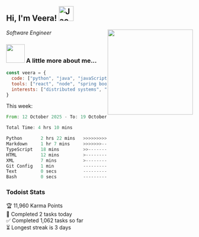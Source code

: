 <h2> Hi, I'm Veera! <img src="https://raw.githubusercontent.com/Tarikul-Islam-Anik/Animated-Fluent-Emojis/master/Emojis/Activities/Jack-O-Lantern.png" alt="Jack-O-Lantern" width="40" height="40" /></h2>
<img align='right' src="https://user-images.githubusercontent.com/74038190/213911110-aedbef38-a29f-4b6b-a65c-11608b4f75a5.gif" width="230">
<p><em>Software Engineer</em></p>


### <img src="https://user-images.githubusercontent.com/74038190/216656963-09118229-8a9e-4af0-910c-c37f35f2e210.gif" width="50"> A little more about me...  

```javascript
const veera = {
  code: ["python", "java", "javaScript", "typeScript", "c++"],
  tools: ["react", "node", "spring boot", "docker", "next.JS", "aws"],
  interests: ["distributed systems", "enterprise software", "parallel computing", "cloud computing", "machine learning", "AI"]
}
```
This week:
<!--START_SECTION:waka-->

```rust
From: 12 October 2025 - To: 19 October 2025

Total Time: 4 hrs 10 mins

Python       2 hrs 22 mins   >>>>>>>>>>>>>>-----------   56.78 %
Markdown     1 hr 7 mins     >>>>>>>------------------   26.74 %
TypeScript   18 mins         >>-----------------------   07.29 %
HTML         12 mins         >------------------------   04.79 %
XML          7 mins          >------------------------   03.15 %
Git Config   1 min           -------------------------   00.79 %
Text         0 secs          -------------------------   00.22 %
Bash         0 secs          -------------------------   00.03 %
```

<!--END_SECTION:waka-->


### Todoist Stats

<!-- TODO-IST:START -->
🏆  11,960 Karma Points           
🌸  Completed 2 tasks today           
✅  Completed 1,062 tasks so far           
⏳  Longest streak is 3 days
<!-- TODO-IST:END -->
<!--
Profile views:
[![](https://visitcount.itsvg.in/api?id=veeravivekt&label=Profile%20Views&color=1&icon=2&pretty=false)](https://visitcount.itsvg.in)
-->
